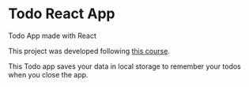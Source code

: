 # Todo React App
Todo App made with React

This project was developed following [this course](https://platzi.com/clases/react).

This Todo app saves your data in local storage to remember your todos when you close the app.
